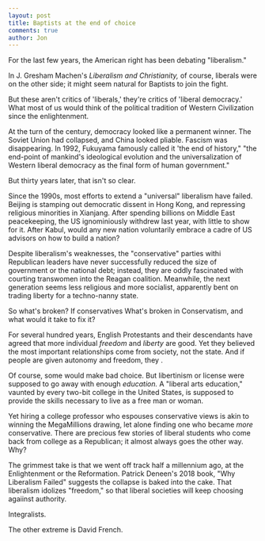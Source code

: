 ```yaml
---
layout: post
title: Baptists at the end of choice
comments: true
author: Jon
---
```


For the last few years, the American right has been debating "liberalism."  

In J. Gresham Machen's *Liberalism and Christianity,* of course, liberals were on the other side; it might seem natural for Baptists to join the fight. 

But these aren't critics of 'liberals,' they're critics of 'liberal democracy.' What most of us would think of the political tradition of Western Civilization since the enlightenment. 

At the turn of the century, democracy looked like a permanent winner. The Soviet Union had collapsed, and China looked pliable. Fascism was disappearing. In 1992, Fukuyama famously called it 'the end of history,"  "the end-point of mankind's ideological evolution and the universalization of Western liberal democracy as the final form of human government."   

But thirty years later, that isn't so clear. 

Since the 1990s, most efforts to extend a "universal" liberalism have failed. Beijing is stamping out democratic dissent in Hong Kong, and repressing religious minorities in Xianjang.  After spending billions on Middle East peacekeeping, the US ignominiously withdrew last year, with little to show for it. After Kabul, would any new nation voluntarily embrace a cadre of US advisors on how to build a nation?  

Despite liberalism's weaknesses, the "conservative" parties withi  
    Republican leaders have never successfully reduced the size of government or the national debt; instead, they are oddly fascinated with courting transwomen into the Reagan coalition. Meanwhile, the next generation seems less religious and more socialist, apparently bent on trading liberty for a techno-nanny state.   

So what's broken?  If conservatives What's broken in Conservatism, and what would it take to fix it? 

For several hundred years, English Protestants and their descendants have agreed that more individual *freedom* and *liberty* are good.  Yet they believed the most important relationships come from society, not the state.  And if people are given autonomy and freedom, they .  

Of course, some would make bad choice. But libertinism or license were supposed to go away with enough *education.*  A "liberal arts education," vaunted by every two-bit college in the United States, is supposed to provide the skills necessary to live as a free man or woman.       

Yet hiring a college professor who espouses conservative views is akin to winning the MegaMillions drawing, let alone finding one who became *more* conservative. There are precious few stories of liberal students who come back from college as a Republican; it almost always goes the other way. Why?

The grimmest take is that we went off track half a millennium ago, at the Enlightenment or the Reformation. Patrick Deneen's 2018 book, "Why Liberalism Failed" suggests the collapse is baked into the cake. That liberalism idolizes "freedom," so that liberal societies will keep choosing agaiinst authority. 


Integralists.

The other extreme is David French.